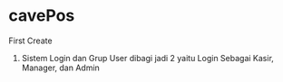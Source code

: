 # cavePos
First Create
1. Sistem Login dan Grup User dibagi jadi 2 yaitu Login Sebagai Kasir, Manager, dan Admin
